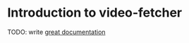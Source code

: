 # Introduction to video-fetcher

TODO: write [great documentation](http://jacobian.org/writing/what-to-write/)
